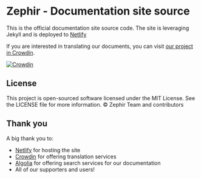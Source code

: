 # Zephir - Documentation site source

This is the official documentation site source code. The site is leveraging Jekyll and is deployed to [Netlify](https://app.netlify.com)

If you are interested in translating our documents, you can visit [our project in Crowdin](https://crowdin.com/project/zephir-documentation).

[![Crowdin](https://d322cqt584bo4o.cloudfront.net/zephir-documentation/localized.svg)](https://crowdin.com/project/zephir-documentation)

## License

This project is open-sourced software licensed under the MIT License. See the LICENSE file for more information.
© Zephir Team and contributors

## Thank you

A big thank you to:
- [Netlify](https://app.netlify.com) for hosting the site
- [Crowdin](https://crowdin.com) for offering translation services
- [Algolia](https://www.algolia.com) for offering search services for our documentation
- All of our supporters and users!
